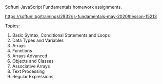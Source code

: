 Softuni JavaScript Fundamentals homework assignments.

https://softuni.bg/trainings/2832/js-fundamentals-may-2020#lesson-15213

Topics:

1. Basic Syntax, Conditional Statements and Loops
2. Data Types and Variables
3. Arrays
4. Functions
5. Arrays Advanced
6. Objects and Classes
7. Associative Arrays
8. Text Processing
9. Regular Expressions
